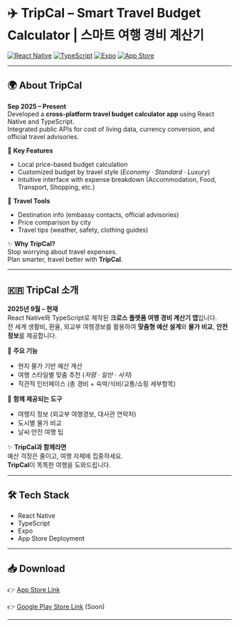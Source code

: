 # ✈️ TripCal – Smart Travel Budget Calculator | 스마트 여행 경비 계산기

[![React Native](https://img.shields.io/badge/React%20Native-20232A?style=for-the-badge&logo=react&logoColor=61DAFB)]()
[![TypeScript](https://img.shields.io/badge/TypeScript-3178C6?style=for-the-badge&logo=typescript&logoColor=white)]()
[![Expo](https://img.shields.io/badge/Expo-000020?style=for-the-badge&logo=expo&logoColor=white)]()
[![App Store](https://img.shields.io/badge/App%20Store-0D96F6?style=for-the-badge&logo=appstore&logoColor=white)]()

---

## 🌍 About TripCal

**Sep 2025 – Present**  
Developed a **cross-platform travel budget calculator app** using React Native and TypeScript.  
Integrated public APIs for cost of living data, currency conversion, and official travel advisories.  

📱 **Key Features**
- Local price-based budget calculation  
- Customized budget by travel style (*Economy · Standard · Luxury*)  
- Intuitive interface with expense breakdown (Accommodation, Food, Transport, Shopping, etc.)  

🧳 **Travel Tools**
- Destination info (embassy contacts, official advisories)  
- Price comparison by city  
- Travel tips (weather, safety, clothing guides)  

✨ **Why TripCal?**  
Stop worrying about travel expenses.  
Plan smarter, travel better with **TripCal**.  

---

## 🇰🇷 TripCal 소개

**2025년 9월 – 현재**  
React Native와 TypeScript로 제작된 **크로스 플랫폼 여행 경비 계산기 앱**입니다.  
전 세계 생활비, 환율, 외교부 여행경보를 활용하여 **맞춤형 예산 설계**와 **물가 비교**, **안전 정보**를 제공합니다.  

📱 **주요 기능**
- 현지 물가 기반 예산 계산  
- 여행 스타일별 맞춤 추천 (*저렴 · 일반 · 사치*)  
- 직관적 인터페이스 (총 경비 + 숙박/식비/교통/쇼핑 세부항목)  

🧳 **함께 제공되는 도구**
- 여행지 정보 (외교부 여행경보, 대사관 연락처)  
- 도시별 물가 비교  
- 날씨·안전 여행 팁  

✨ **TripCal과 함께라면**  
예산 걱정은 줄이고, 여행 자체에 집중하세요.  
**TripCal**이 똑똑한 여행을 도와드립니다.  

---

## 🛠️ Tech Stack
- React Native  
- TypeScript  
- Expo  
- App Store Deployment  

---

## 📥 Download
👉 [App Store Link](https://apps.apple.com/kr/app/tripcal/id6751708982) 

👉 [Google Play Store Link](#) (Soon)

---
